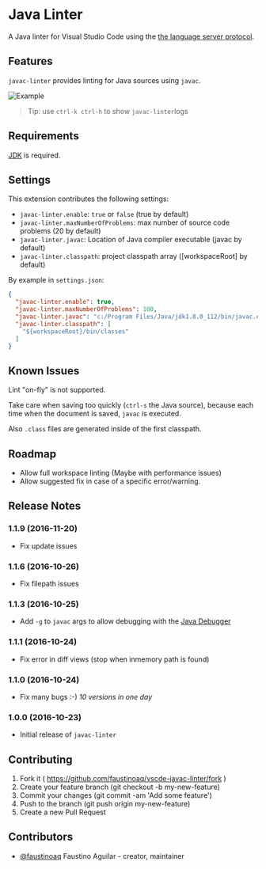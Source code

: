 # Java Linter

A Java linter for Visual Studio Code using the [the language server protocol](https://code.visualstudio.com/blogs/2016/06/27/common-language-protocol).

## Features

`javac-linter` provides linting for Java sources using `javac`.

![Example](https://raw.githubusercontent.com/faustinoaq/vscode-javac-linter/master/client/images/example.gif)

> Tip: use `ctrl-k ctrl-h` to show `javac-linter`logs

## Requirements

[JDK](https://en.wikipedia.org/wiki/Java_Development_Kit) is required.

## Settings 

This extension contributes the following settings:

* `javac-linter.enable`: `true` or `false` (true by default)
* `javac-linter.maxNumberOfProblems`: max number of source code problems (20 by default)
* `javac-linter.javac`: Location of Java compiler executable (javac by default)
* `javac-linter.classpath`: project classpath array ([workspaceRoot] by default)

By example in `settings.json`:

```json
{
  "javac-linter.enable": true,
  "javac-linter.maxNumberOfProblems": 100,
  "javac-linter.javac": "c:/Program Files/Java/jdk1.8.0_112/bin/javac.exe",
  "javac-linter.classpath": [
    "${workspaceRoot}/bin/classes"
  ]
}
```

## Known Issues

Lint "on-fly" is not supported.

Take care when saving too quickly (`ctrl-s` the Java source), because each time when the document is saved, `javac` is executed. 

Also `.class` files are generated inside of the first classpath.

## Roadmap

- Allow full workspace linting (Maybe with performance issues)
- Allow suggested fix in case of a specific error/warning.

## Release Notes

### 1.1.9 (2016-11-20)

- Fix update issues

### 1.1.6 (2016-10-26)

- Fix filepath issues

### 1.1.3 (2016-10-25)

- Add `-g` to `javac` args to allow debugging with the [Java Debugger](https://github.com/DonJayamanne/javaVSCode)

### 1.1.1 (2016-10-24)

- Fix error in diff views (stop when inmemory path is found)

### 1.1.0 (2016-10-24)

- Fix many bugs :-) *10 versions in one day*

### 1.0.0 (2016-10-23)

- Initial release of `javac-linter`

## Contributing

1. Fork it ( https://github.com/faustinoaq/vscde-javac-linter/fork )
2. Create your feature branch (git checkout -b my-new-feature)
3. Commit your changes (git commit -am 'Add some feature')
4. Push to the branch (git push origin my-new-feature)
5. Create a new Pull Request

## Contributors

- [@faustinoaq](https://github.com/faustinoaq) Faustino Aguilar - creator, maintainer
